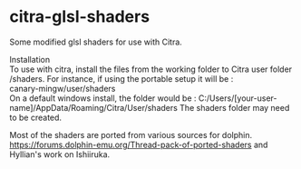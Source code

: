 # citra-glsl-shaders
Some modified glsl shaders for use with Citra.  
  
Installation  
To use with citra, install the files from the working folder to Citra user folder /shaders. For instance, if using the portable setup it will be :  
canary-mingw/user/shaders  
On a default windows install, the folder would be : C:/Users/[your-user-name]/AppData/Roaming/Citra/User/shaders
The shaders folder may need to be created.  

  Most of the shaders are ported from various sources for dolphin. https://forums.dolphin-emu.org/Thread-pack-of-ported-shaders and Hyllian's work on Ishiiruka. 
